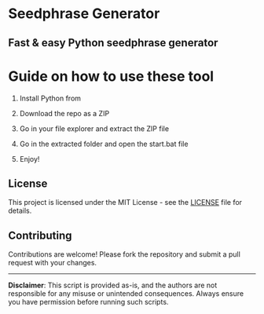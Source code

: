 # Seedphrase Generator              
              
## Fast & easy Python seedphrase generator                 
                      
# Guide on how to use these tool                      
                     
1. Install Python from                      
          
2. Download the repo as a ZIP               
              
3. Go in your file explorer and extract the ZIP file              
                     
4. Go in the extracted folder and open the start.bat file              
                    
5. Enjoy!                 
                       
## License                          
             
This project is licensed under the MIT License - see the [LICENSE](LICENSE) file for details.                          
         
## Contributing           
               
Contributions are welcome! Please fork the repository and submit a pull request with your changes.                
               
---               
                     
**Disclaimer**: This script is provided as-is, and the authors are not responsible for any misuse or unintended consequences. Always ensure you have permission before running such scripts.                    